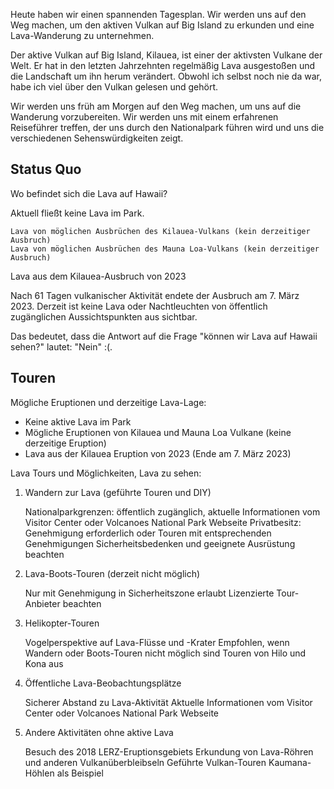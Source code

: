 Heute haben wir einen spannenden Tagesplan. Wir werden uns auf den Weg machen, um den aktiven Vulkan auf Big Island zu erkunden und eine Lava-Wanderung zu unternehmen.

Der aktive Vulkan auf Big Island, Kilauea, ist einer der aktivsten Vulkane der Welt. Er hat in den letzten Jahrzehnten regelmäßig Lava ausgestoßen und die Landschaft um ihn herum verändert. Obwohl ich selbst noch nie da war, habe ich viel über den Vulkan gelesen und gehört.

Wir werden uns früh am Morgen auf den Weg machen, um uns auf die Wanderung vorzubereiten. Wir werden uns mit einem erfahrenen Reiseführer treffen, der uns durch den Nationalpark führen wird und uns die verschiedenen Sehenswürdigkeiten zeigt.

## Status Quo

Wo befindet sich die Lava auf Hawaii?

Aktuell fließt keine Lava im Park.

    Lava von möglichen Ausbrüchen des Kilauea-Vulkans (kein derzeitiger Ausbruch)
    Lava von möglichen Ausbrüchen des Mauna Loa-Vulkans (kein derzeitiger Ausbruch)

Lava aus dem Kilauea-Ausbruch von 2023

Nach 61 Tagen vulkanischer Aktivität endete der Ausbruch am 7. März 2023. Derzeit ist keine Lava oder Nachtleuchten von öffentlich zugänglichen Aussichtspunkten aus sichtbar.

Das bedeutet, dass die Antwort auf die Frage "können wir Lava auf Hawaii sehen?" lautet: "Nein" :(.



## Touren

Mögliche Eruptionen und derzeitige Lava-Lage:

- Keine aktive Lava im Park
- Mögliche Eruptionen von Kilauea und Mauna Loa Vulkane (keine derzeitige Eruption)
- Lava aus der Kilauea Eruption von 2023 (Ende am 7. März 2023)

Lava Tours und Möglichkeiten, Lava zu sehen:

1. Wandern zur Lava (geführte Touren und DIY)

    Nationalparkgrenzen: öffentlich zugänglich, aktuelle Informationen vom Visitor Center oder Volcanoes National Park Webseite
    Privatbesitz: Genehmigung erforderlich oder Touren mit entsprechenden Genehmigungen
    Sicherheitsbedenken und geeignete Ausrüstung beachten

1. Lava-Boots-Touren (derzeit nicht möglich)

    Nur mit Genehmigung in Sicherheitszone erlaubt
    Lizenzierte Tour-Anbieter beachten

1. Helikopter-Touren

    Vogelperspektive auf Lava-Flüsse und -Krater
    Empfohlen, wenn Wandern oder Boots-Touren nicht möglich sind
    Touren von Hilo und Kona aus

1. Öffentliche Lava-Beobachtungsplätze

    Sicherer Abstand zu Lava-Aktivität
    Aktuelle Informationen vom Visitor Center oder Volcanoes National Park Webseite

1. Andere Aktivitäten ohne aktive Lava

    Besuch des 2018 LERZ-Eruptionsgebiets
    Erkundung von Lava-Röhren und anderen Vulkanüberbleibseln
    Geführte Vulkan-Touren
    Kaumana-Höhlen als Beispiel